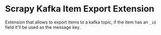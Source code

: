 Scrapy Kafka Item Export Extension
==================================

Extension that allows to export items to a kafka topic, if the item has
an ``_id`` field it'll be used as the message key.
